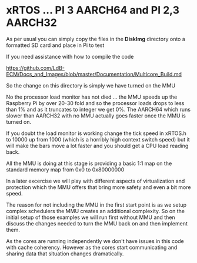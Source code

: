 
# xRTOS ... PI 3 AARCH64 and PI 2,3 AARCH32
As per usual you can simply copy the files in the **DiskImg** directory onto a formatted SD card and place in Pi to test 
>
If you need assistance with how to compile the code
>
https://github.com/LdB-ECM/Docs_and_Images/blob/master/Documentation/Multicore_Build.md
>
So the change on this directory is simply we have turned on the MMU 
>
No the processor load monitor has not died ... the MMU speeds up the Raspberry Pi by over 20-30 fold and so the processor loads drops to less than 1% and as it truncates to integer we get 0%. The AARCH64 which runs slower than AARCH32 with no MMU actually goes faster once the MMU is turned on.
>
If you doubt the load monitor is working change the tick speed in xRTOS.h to 10000 up from 1000 (which is a horribly high context switch speed) but it will make the bars move a lot faster and you should get a CPU load reading back.
>
All the MMU is doing at this stage is providing a basic 1:1 map on the standard memory map from 0x0 to 0x80000000
>
In a later excercise we will play with different aspects of virtualization and protection which the MMU offers that bring more safety and even a bit more speed.
> 
The reason for not including the MMU in the first start point is as we setup complex schedulers the MMU creates an additional complexity. So on the initial setup of those examples we will run first without MMU and then discuss the changes needed to turn the MMU back on and then implement them.
>
As the cores are running independently we don't have issues in this code with cache coherency. However as the cores start communicating and sharing data that situation changes dramatically.
